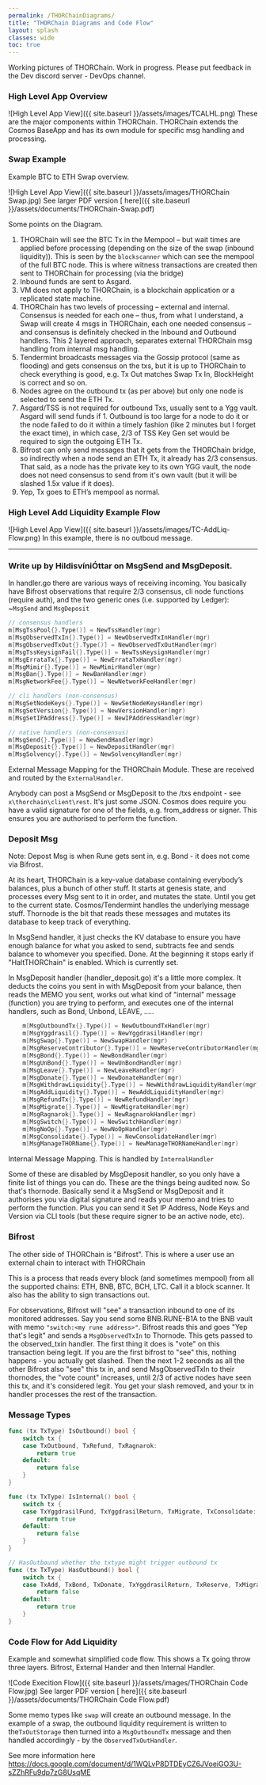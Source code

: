 ```yaml
---
permalink: /THORChainDiagrams/
title: "THORChain Diagrams and Code Flow"
layout: splash
classes: wide
toc: true
---
```


Working pictures of THORChain. Work in progress. Please put feedback in the Dev discord server - DevOps channel. 


### High Level App Overview
![High Level App View]({{ site.baseurl }}/assets/images/TCALHL.png)
These are the major components within THORChain. 
THORChain extends the Cosmos BaseApp and has its own module for specific msg handling and processing.


### Swap Example
Example BTC to ETH Swap overview.


![High Level App View]({{ site.baseurl }}/assets/images/THORChain Swap.jpg)
See larger PDF version [ here]({{ site.baseurl }}/assets/documents/THORChain-Swap.pdf)

Some points on the Diagram. 
1.	THORChain will see the BTC Tx in the Mempool – but wait times are applied before processing (depending on the size of the swap (inbound liquidity)). This is seen by the `blockscanner` which can see the mempool of the full BTC node. This is where witness transactions are created then sent to THORChain for processing (via the bridge)
1.	Inbound funds are sent to Asgard. 
1.	VM does not apply to THORChain, is a blockchain application or a replicated state machine. 
1.	THORChain has two levels of processing – external and internal. Consensus is needed for each one – thus, from what I understand, a Swap will create 4 msgs in THORChain, each one needed consensus – and consensus is definitely checked in the Inbound and Outbound handlers. This 2 layered approach, separates external THORChain msg handling from internal msg handling.
1.	Tendermint broadcasts messages via the Gossip protocol (same as flooding) and gets consensus on the txs, but it is up to THORChain to check everything is good, e.g. Tx Out matches Swap Tx In, BlockHeight is correct and so on.
1.	Nodes agree on the outbound tx (as per above) but only one node is selected to send the ETH Tx. 
1.	Asgard/TSS is not required for outbound Txs, usually sent to a Ygg vault. Asgard will send funds if 1. Outbound is too large for a node to do it or the node failed to do it within a timely fashion (like 2 minutes but I forget the exact time), in which case, 2/3 of TSS Key Gen set would be required to sign the outgoing ETH Tx. 
1.	Bifrost can only send messages that it gets from the THORChain bridge, so indirectly when a node send an ETH Tx, it already has 2/3 consensus. That said, as a node has the private key to its own YGG vault, the node does not need consensus to send from it's own vault (but it will be slashed 1.5x value if it does).
1.	Yep, Tx goes to ETH’s mempool as normal. 


### High Level Add Liquidity Example Flow
![High Level App View]({{ site.baseurl }}/assets/images/TC-AddLiq-Flow.png)
In this example, there is no outboud message.

---

### Write up by HildisvíniÓttar on MsgSend and MsgDeposit. 

In handler.go there are various ways of receiving incoming. You basically have Bifrost observations that require 2/3 consensus, cli node functions (require auth), and the two generic ones (i.e. supported by Ledger): ~`MsgSend` and `MsgDeposit`

```go
// consensus handlers
m[MsgTssPool{}.Type()] = NewTssHandler(mgr)
m[MsgObservedTxIn{}.Type()] = NewObservedTxInHandler(mgr)
m[MsgObservedTxOut{}.Type()] = NewObservedTxOutHandler(mgr)
m[MsgTssKeysignFail{}.Type()] = NewTssKeysignHandler(mgr)
m[MsgErrataTx{}.Type()] = NewErrataTxHandler(mgr)
m[MsgMimir{}.Type()] = NewMimirHandler(mgr)
m[MsgBan{}.Type()] = NewBanHandler(mgr)
m[MsgNetworkFee{}.Type()] = NewNetworkFeeHandler(mgr)

// cli handlers (non-consensus)
m[MsgSetNodeKeys{}.Type()] = NewSetNodeKeysHandler(mgr)
m[MsgSetVersion{}.Type()] = NewVersionHandler(mgr)
m[MsgSetIPAddress{}.Type()] = NewIPAddressHandler(mgr)

// native handlers (non-consensus)
m[MsgSend{}.Type()] = NewSendHandler(mgr)
m[MsgDeposit{}.Type()] = NewDepositHandler(mgr)
m[MsgSolvency{}.Type()] = NewSolvencyHandler(mgr)
```
External Message Mapping for the THORChain Module. These are received and routed by the `ExternalHandler`.


Anybody can post a MsgSend or MsgDeposit to the /txs endpoint - see `x\thorchain\client\rest`. It's just some JSON. Cosmos does require you have a valid signature for one of the fields, e.g. from_address or signer. This ensures you are authorised to perform the function.

### Deposit Msg

Note: Depost Msg is when Rune gets sent in, e.g. Bond - it does not come via Bifrost. 

At its heart, THORChain is a key-value database containing everybody’s balances, plus a bunch of other stuff. It starts at genesis state, and processes every Msg sent to it in order, and mutates the state. Until you get to the current state. Cosmos/Tendermint handles the underlying message stuff. Thornode is the bit that reads these messages and mutates its database to keep track of everything.

In MsgSend handler, it just checks the KV database to ensure you have enough balance for what you asked to send, subtracts fee and sends balance to whomever you specified. Done. At the beginning it stops early if "HaltTHORChain" is enabled. Which is currently set.

In MsgDeposit handler (handler_deposit.go) it's a little more complex. It deducts the coins you sent in with MsgDeposit from your balance, then reads the MEMO you sent, works out what kind of "internal" message (function) you are trying to perform, and executes one of the internal handlers, such as Bond, Unbond, LEAVE, .....

```go
    m[MsgOutboundTx{}.Type()] = NewOutboundTxHandler(mgr)
    m[MsgYggdrasil{}.Type()] = NewYggdrasilHandler(mgr)
    m[MsgSwap{}.Type()] = NewSwapHandler(mgr)
    m[MsgReserveContributor{}.Type()] = NewReserveContributorHandler(mgr)
    m[MsgBond{}.Type()] = NewBondHandler(mgr)
    m[MsgUnBond{}.Type()] = NewUnBondHandler(mgr)
    m[MsgLeave{}.Type()] = NewLeaveHandler(mgr)
    m[MsgDonate{}.Type()] = NewDonateHandler(mgr)
    m[MsgWithdrawLiquidity{}.Type()] = NewWithdrawLiquidityHandler(mgr)
    m[MsgAddLiquidity{}.Type()] = NewAddLiquidityHandler(mgr)
    m[MsgRefundTx{}.Type()] = NewRefundHandler(mgr)
    m[MsgMigrate{}.Type()] = NewMigrateHandler(mgr)
    m[MsgRagnarok{}.Type()] = NewRagnarokHandler(mgr)
    m[MsgSwitch{}.Type()] = NewSwitchHandler(mgr)
    m[MsgNoOp{}.Type()] = NewNoOpHandler(mgr)
    m[MsgConsolidate{}.Type()] = NewConsolidateHandler(mgr)
    m[MsgManageTHORName{}.Type()] = NewManageTHORNameHandler(mgr)
```
Internal Message Mapping. This is handled by `InternalHandler`

Some of these are disabled by MsgDeposit handler, so you only have a finite list of things you can do. These are the things being audited now.
So that's thornode. Basically send it a MsgSend or MsgDeposit and it authorises you via digital signature and reads your memo and tries to perform the function. Plus you can send it Set IP Address, Node Keys and Version via CLI tools (but these require signer to be an active node, etc).

### Bifrost
The other side of THORChain is "Bifrost". This is where a user use an external chain to interact with THORChain


This is a process that reads every block (and sometimes mempool) from all the supported chains: ETH, BNB, BTC, BCH, LTC. Call it a block scanner. It also has the ability to sign transactions out.


For observations, Bifrost will "see" a transaction inbound to one of its monitored addresses. Say you send some BNB.RUNE-B1A to the BNB vault with memo `"switch:<my rune address>"`. Bifrost reads this and goes "Yep that's legit" and sends a `MsgObservedTxIn` to Thornode. This gets passed to the observed_txin handler. The first thing it does is "vote" on this transaction being legit. If you are the first bifrost to "see" this, nothing happens - you actually get slashed. Then the next 1-2 seconds as all the other Bifrost also "see" this tx in, and send MsgObservedTxIn to their thornodes, the "vote count" increases, until 2/3 of active nodes have seen this tx, and it's considered legit. You get your slash removed, and your tx in handler processes the rest of the transaction.

### Message Types
```go
func (tx TxType) IsOutbound() bool {
    switch tx {
    case TxOutbound, TxRefund, TxRagnarok:
        return true
    default:
        return false
    }
}

func (tx TxType) IsInternal() bool {
    switch tx {
    case TxYggdrasilFund, TxYggdrasilReturn, TxMigrate, TxConsolidate:
        return true
    default:
        return false
    }
}

// HasOutbound whether the txtype might trigger outbound tx
func (tx TxType) HasOutbound() bool {
    switch tx {
    case TxAdd, TxBond, TxDonate, TxYggdrasilReturn, TxReserve, TxMigrate, TxRagnarok, TxSwitch:
        return false
    default:
        return true
    }
}
```


### Code Flow for Add Liquidity
Example and somewhat simplified code flow. This shows a Tx going throw three layers. Bifrost, External Hander and then Internal Handler. 


![Code Execition Flow]({{ site.baseurl }}/assets/images/THORChain Code Flow.jpg)
See larger PDF version [ here]({{ site.baseurl }}/assets/documents/THORChain Code Flow.pdf)


Some memo types like `swap` will create an outbound message. In the example of a swap, the outbound liquidity requirement is written to the`TxOutStorage` then turned into a `MsgOutboundTx` message and then handled accordingly - by the `ObservedTxOutHandler`. 


See more information here https://docs.google.com/document/d/1WQLvP8DTDEyCZ6JVoeiGO3U-sZZhRFu9dp7zG8UsqME 